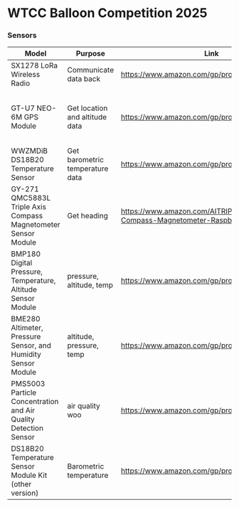 # WTCC Balloon Competition 2025




### Sensors


| Model                                                           | Purpose                         | Link                                                                               | Source Code                                 | Notes                                |
|-----------------------------------------------------------------|---------------------------------|------------------------------------------------------------------------------------|---------------------------------------------|--------------------------------------|
| SX1278 LoRa Wireless Radio                                      | Communicate data back           | https://www.amazon.com/gp/product/B07G7ZRLQB/                                      | https://github.com/chandrawi/LoRaRF-Python  | ONLY 3km RANGE                       |
| GT-U7 NEO-6M GPS Module                                         | Get location and altitude data  | https://www.amazon.com/gp/product/B0B31NRSD2/                                      | N/A (implement using pynmea2)               | No direct Pi compat, use CGPS Module |
| WWZMDiB DS18B20 Temperature Sensor                              | Get barometric temperature data | https://www.amazon.com/gp/product/B0C8J77NJR/                                      | https://github.com/timofurrer/w1thermsensor | duplicate of BMP180                  |
| GY-271 QMC5883L Triple Axis Compass Magnetometer Sensor Module  | Get heading                     | https://www.amazon.com/AITRIP-QMC5883L-Compass-Magnetometer-Raspberry/dp/B08ZHKDJH | https://github.com/RigacciOrg/py-qmc5883l   |                                      |
| BMP180 Digital Pressure, Temperature, Altitude Sensor Module    | pressure, altitude, temp        | https://www.amazon.com/gp/product/B0CDQMFX7S/                                      | https://github.com/m-rtijn/bmp180           | duplicate of DS18B20                 |
| BME280 Altimeter, Pressure Sensor, and Humidity Sensor Module   | altitude, pressure, temp        | https://www.amazon.com/gp/product/B0BQFV883T/                                      | https://github.com/pimoroni/bme280-python   |                                      |
| PMS5003 Particle Concentration and Air Quality Detection Sensor | air quality woo                 | https://www.amazon.com/gp/product/B0BG62Z8L3                                       | https://github.com/pimoroni/pms5003-python  |                                      |                                      |
| DS18B20 Temperature Sensor Module Kit (other version)           | Barometric temperature          | https://www.amazon.com/gp/product/B0924NBNZP/                                      | https://github.com/timofurrer/w1thermsensor |                                      |




